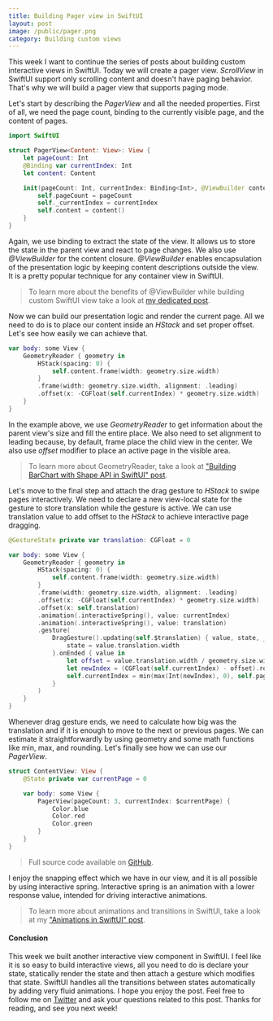 ```yaml
---
title: Building Pager view in SwiftUI
layout: post
image: /public/pager.png
category: Building custom views
---
```


This week I want to continue the series of posts about building custom interactive views in SwiftUI. Today we will create a pager view. *ScrollView* in SwiftUI support only scrolling content and doesn't have paging behavior. That's why we will build a pager view that supports paging mode.

Let's start by describing the *PagerView* and all the needed properties. First of all, we need the page count, binding to the currently visible page, and the content of pages.

```swift
import SwiftUI

struct PagerView<Content: View>: View {
    let pageCount: Int
    @Binding var currentIndex: Int
    let content: Content

    init(pageCount: Int, currentIndex: Binding<Int>, @ViewBuilder content: () -> Content) {
        self.pageCount = pageCount
        self._currentIndex = currentIndex
        self.content = content()
    }
}
```

Again, we use binding to extract the state of the view. It allows us to store the state in the parent view and react to page changes. We also use *@ViewBuilder* for the content closure. *@ViewBuilder* enables encapsulation of the presentation logic by keeping content descriptions outside the view. It is a pretty popular technique for any container view in SwiftUI.

> To learn more about the benefits of @ViewBuilder while building custom SwiftUI view take a look at [my dedicated post](/2019/12/18/the-power-of-viewbuilder-in-swiftui/).

Now we can build our presentation logic and render the current page. All we need to do is to place our content inside an *HStack* and set proper offset. Let's see how easily we can achieve that.

```swift
var body: some View {
    GeometryReader { geometry in
        HStack(spacing: 0) {
            self.content.frame(width: geometry.size.width)
        }
        .frame(width: geometry.size.width, alignment: .leading)
        .offset(x: -CGFloat(self.currentIndex) * geometry.size.width)
    }
}
```

In the example above, we use *GeometryReader* to get information about the parent view's size and fill the entire place. We also need to set alignment to leading because, by default, frame place the child view in the center. We also use *offset* modifier to place an active page in the visible area.

> To learn more about GeometryReader, take a look at ["Building BarChart with Shape API in SwiftUI" post](/2019/08/14/building-barchart-with-shape-api-in-swiftui/).

Let's move to the final step and attach the drag gesture to *HStack* to swipe pages interactively. We need to declare a new view-local state for the gesture to store translation while the gesture is active. We can use translation value to add offset to the *HStack* to achieve interactive page dragging.

```swift
@GestureState private var translation: CGFloat = 0

var body: some View {
    GeometryReader { geometry in
        HStack(spacing: 0) {
            self.content.frame(width: geometry.size.width)
        }
        .frame(width: geometry.size.width, alignment: .leading)
        .offset(x: -CGFloat(self.currentIndex) * geometry.size.width)
        .offset(x: self.translation)
        .animation(.interactiveSpring(), value: currentIndex)
        .animation(.interactiveSpring(), value: translation)
        .gesture(
            DragGesture().updating(self.$translation) { value, state, _ in
                state = value.translation.width
            }.onEnded { value in
                let offset = value.translation.width / geometry.size.width
                let newIndex = (CGFloat(self.currentIndex) - offset).rounded()
                self.currentIndex = min(max(Int(newIndex), 0), self.pageCount - 1)
            }
        )
    }
}
```

Whenever drag gesture ends, we need to calculate how big was the translation and if it is enough to move to the next or previous pages. We can estimate it straightforwardly by using geometry and some math functions like min, max, and rounding. Let's finally see how we can use our *PagerView*.

```swift
struct ContentView: View {
    @State private var currentPage = 0

    var body: some View {
        PagerView(pageCount: 3, currentIndex: $currentPage) {
            Color.blue
            Color.red
            Color.green
        }
    }
}
```

> Full source code available on [GitHub](https://gist.github.com/mecid/e0d4d6652ccc8b5737449a01ee8cbc6f).

I enjoy the snapping effect which we have in our view, and it is all possible by using interactive spring. Interactive spring is an animation with a lower response value, intended for driving interactive animations.

> To learn more about animations and transitions in SwiftUI, take a look at my ["Animations in SwiftUI" post](/2019/06/26/animations-in-swiftui/).

#### Conclusion
This week we built another interactive view component in SwiftUI. I feel like it is so easy to build interactive views, all you need to do is declare your state, statically render the state and then attach a gesture which modifies that state. SwiftUI handles all the transitions between states automatically by adding very fluid animations. I hope you enjoy the post. Feel free to follow me on [Twitter](https://twitter.com/mecid) and ask your questions related to this post. Thanks for reading, and see you next week!